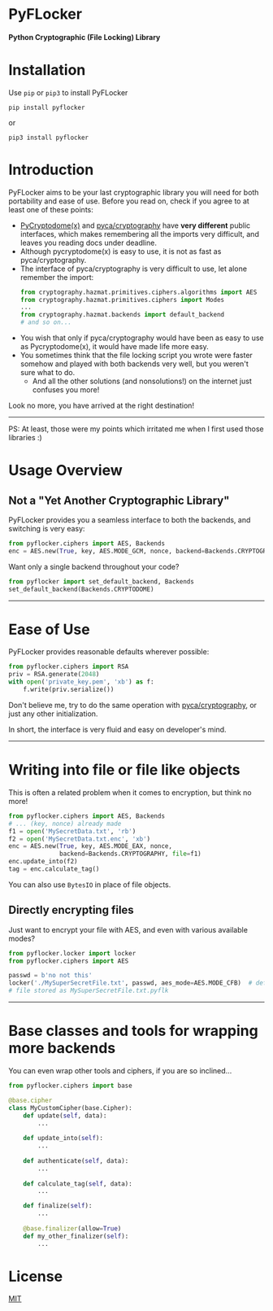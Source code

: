 # PyFLocker

#### Python Cryptographic (File Locking) Library

# Installation

Use `pip` or `pip3` to install PyFLocker

    pip install pyflocker

or

    pip3 install pyflocker

# Introduction

PyFLocker aims to be your last cryptographic library you will need for both portability and ease of use.
Before you read on, check if you agree to at least one of these points:

-   [PyCryptodome(x)][pycrypto] and [pyca/cryptography][pyca] have **very different** public interfaces,
    which makes remembering all the imports very difficult, and leaves you reading docs under deadline.
-   Although pycryptodome(x) is easy to use, it is not as fast as pyca/cryptography.
-   The interface of pyca/cryptography is very difficult to use, let alone remember the import:
    ```python
    from cryptography.hazmat.primitives.ciphers.algorithms import AES
    from cryptography.hazmat.primitives.ciphers import Modes
    ...
    from cryptography.hazmat.backends import default_backend
    # and so on...
    ```
-   You wish that only if pyca/cryptography would have been as easy to use as Pycryptodome(x), it would
    have made life more easy.
-   You sometimes think that the file locking script you wrote were faster somehow and played with both
    backends very well, but you weren't sure what to do.
	-   And all the other solutions (and nonsolutions!) on the internet just confuses you more!

Look no more, you have arrived at the right destination!

* * *

PS: At least, those were my points which irritated me when I first used those libraries :)

# Usage Overview

## Not a "Yet Another Cryptographic Library"

PyFLocker provides you a seamless interface to both the backends, and switching is very easy:

```python
from pyflocker.ciphers import AES, Backends
enc = AES.new(True, key, AES.MODE_GCM, nonce, backend=Backends.CRYPTOGRAPHY)
```

Want only a single backend throughout your code?

```python
from pyflocker import set_default_backend, Backends
set_default_backend(Backends.CRYPTODOME)
```

* * *

# Ease of Use

PyFLocker provides reasonable defaults wherever possible:

```python
from pyflocker.ciphers import RSA
priv = RSA.generate(2048)
with open('private_key.pem', 'xb') as f:
    f.write(priv.serialize())
```

Don't believe me, try to do the same operation with [pyca/cryptography][pyca_vs_self],
or just any other initialization.

In short, the interface is very fluid and easy on developer's mind.

* * *

# Writing into file or file like objects

This is often a related problem when it comes to encryption, but think no more!

```python
from pyflocker.ciphers import AES, Backends
# ... (key, nonce) already made
f1 = open('MySecretData.txt', 'rb')
f2 = open('MySecretData.txt.enc', 'xb')
enc = AES.new(True, key, AES.MODE_EAX, nonce,
              backend=Backends.CRYPTOGRAPHY, file=f1)
enc.update_into(f2)
tag = enc.calculate_tag()
```

You can also use `BytesIO` in place of file objects.

## Directly encrypting files

Just want to encrypt your file with AES, and even with various available modes?

```python
from pyflocker.locker import locker
from pyflocker.ciphers import AES

passwd = b'no not this'
locker('./MySuperSecretFile.txt', passwd, aes_mode=AES.MODE_CFB)  # default is AES-GCM-256
# file stored as MySuperSecretFile.txt.pyflk
```

* * *

# Base classes and tools for wrapping more backends

You can even wrap other tools and ciphers, if you are so inclined...

```python
from pyflocker.ciphers import base

@base.cipher
class MyCustomCipher(base.Cipher):
    def update(self, data):
        ...
    
    def update_into(self):
        ...
 
    def authenticate(self, data):
        ...
 
    def calculate_tag(self, data):
        ...

    def finalize(self):
        ...
    
    @base.finalizer(allow=True)
    def my_other_finalizer(self):
        ...
```

# License

[MIT](https://choosealicense.com/licenses/mit/)

[pycrypto]: <https://github.com/Legrandin/pycryptodome>

[pyca]: <https://github.com/pyca/cryptography>

[pyca_vs_self]: <https://cryptography.io/en/latest/hazmat/primitives/asymmetric/rsa/?highlight=RSA#key-serialization>
